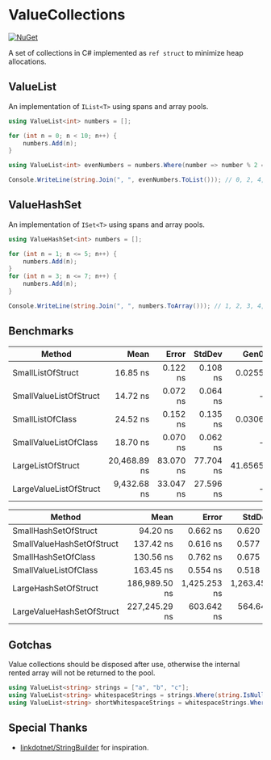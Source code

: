 # ValueCollections

[![NuGet](https://img.shields.io/nuget/v/ValueCollections.svg)](https://www.nuget.org/packages/ValueCollections)

A set of collections in C# implemented as `ref struct` to minimize heap allocations.

## ValueList

An implementation of `IList<T>` using spans and array pools.

```cs
using ValueList<int> numbers = [];

for (int n = 0; n < 10; n++) {
    numbers.Add(n);
}

using ValueList<int> evenNumbers = numbers.Where(number => number % 2 == 0);

Console.WriteLine(string.Join(", ", evenNumbers.ToList())); // 0, 2, 4, 6, 8
```

## ValueHashSet

An implementation of `ISet<T>` using spans and array pools.

```cs
using ValueHashSet<int> numbers = [];

for (int n = 1; n <= 5; n++) {
    numbers.Add(n);
}
for (int n = 3; n <= 7; n++) {
    numbers.Add(n);
}

Console.WriteLine(string.Join(", ", numbers.ToArray())); // 1, 2, 3, 4, 5, 6, 7
```

## Benchmarks

| Method                 | Mean         | Error     | StdDev    | Gen0    | Allocated |
|----------------------- |-------------:|----------:|----------:|--------:|----------:|
| SmallListOfStruct      |     16.85 ns |  0.122 ns |  0.108 ns |  0.0255 |      80 B |
| SmallValueListOfStruct |     14.72 ns |  0.072 ns |  0.064 ns |       - |         - |
| SmallListOfClass       |     24.52 ns |  0.152 ns |  0.135 ns |  0.0306 |      96 B |
| SmallValueListOfClass  |     18.70 ns |  0.070 ns |  0.062 ns |       - |         - |
| LargeListOfStruct      | 20,468.89 ns | 83.070 ns | 77.704 ns | 41.6565 |  131400 B |
| LargeValueListOfStruct |  9,432.68 ns | 33.047 ns | 27.596 ns |       - |         - |

| Method                    | Mean          | Error        | StdDev       | Gen0    | Gen1    | Gen2    | Allocated |
|-------------------------- |--------------:|-------------:|-------------:|--------:|--------:|--------:|----------:|
| SmallHashSetOfStruct      |      94.20 ns |     0.662 ns |     0.620 ns |  0.1070 |       - |       - |     336 B |
| SmallValueHashSetOfStruct |     137.42 ns |     0.616 ns |     0.577 ns |       - |       - |       - |         - |
| SmallHashSetOfClass       |     130.56 ns |     0.762 ns |     0.675 ns |  0.1173 |       - |       - |     368 B |
| SmallValueListOfClass     |     163.45 ns |     0.554 ns |     0.518 ns |       - |       - |       - |         - |
| LargeHashSetOfStruct      | 186,989.50 ns | 1,425.253 ns | 1,263.450 ns | 95.2148 | 95.2148 | 95.2148 |  538656 B |
| LargeValueHashSetOfStruct | 227,245.29 ns |   603.642 ns |   564.647 ns |       - |       - |       - |         - |

## Gotchas

Value collections should be disposed after use, otherwise the internal rented array will not be returned to the pool.
```cs
using ValueList<string> strings = ["a", "b", "c"];
using ValueList<string> whitespaceStrings = strings.Where(string.IsNullOrWhiteSpace);
using ValueList<string> shortWhitespaceStrings = whitespaceStrings.Where(str => str.Length <= 10);
```

## Special Thanks

- [linkdotnet/StringBuilder](https://github.com/linkdotnet/StringBuilder) for inspiration.